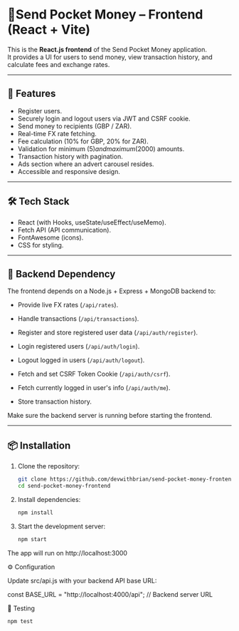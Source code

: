# 💸Send Pocket Money – Frontend (React + Vite)

This is the **React.js frontend** of the Send Pocket Money application.  
It provides a UI for users to send money, view transaction history, and calculate fees and exchange rates.

---

## 🚀 Features

- Register users.
- Securely login and logout users via JWT and CSRF cookie.
- Send money to recipients (GBP / ZAR).
- Real-time FX rate fetching.
- Fee calculation (10% for GBP, 20% for ZAR).
- Validation for minimum ($5) and maximum ($2000) amounts.
- Transaction history with pagination.
- Ads section where an advert carousel resides.
- Accessible and responsive design.

---

## 🛠️ Tech Stack

- React (with Hooks, useState/useEffect/useMemo).
- Fetch API (API communication).
- FontAwesome (icons).
- CSS for styling.

---

## 🔗 Backend Dependency

The frontend depends on a Node.js + Express + MongoDB backend to:
- Provide live FX rates (`/api/rates`).
- Handle transactions (`/api/transactions`).
- Register and store registered user data (`/api/auth/register`).
- Login registered users (`/api/auth/login`).
- Logout logged in users (`/api/auth/logout`).
- Fetch and set CSRF Token Cookie (`/api/auth/csrf`).
- Fetch currently logged in user's info (`/api/auth/me`).

- Store transaction history.

Make sure the backend server is running before starting the frontend.

---

## 📦 Installation

1. Clone the repository:
   ```bash
   git clone https://github.com/devwithbrian/send-pocket-money-frontend.git
   cd send-pocket-money-frontend

2. Install dependencies:
   ```bash
   npm install
3. Start the development server:
   ```bash
   npm start

The app will run on http://localhost:3000

⚙️ Configuration

Update src/api.js with your backend API base URL:

const BASE_URL = "http://localhost:4000/api"; // Backend server URL

🧪 Testing
```bash
npm test

